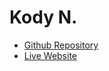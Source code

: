 # Kody N.

- [Github Repository](https://github.com/kodynguyen18/final-project)
- [Live Website](https://kodynguyen18.github.io/final-project/)
